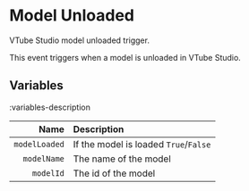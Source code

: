 # Model Unloaded
VTube Studio model unloaded trigger.

This event triggers when a model is unloaded in VTube Studio.

## Variables
:variables-description

Name | Description
----:|:------------
`modelLoaded` | If the model is loaded `True`/`False`
`modelName` | The name of the model
`modelId` | The id of the model